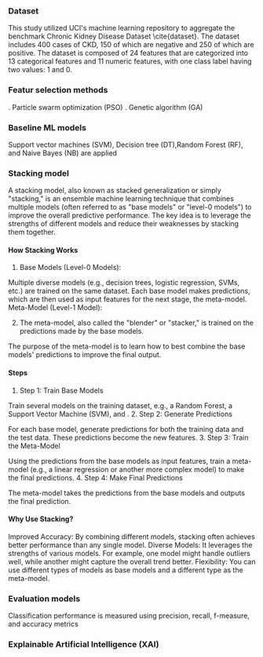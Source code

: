 
### Dataset
 This study utilized UCI's machine learning repository to aggregate the benchmark Chronic Kidney Disease Dataset \cite{dataset}. The dataset includes 400 cases of CKD, 150 of which are negative and 250 of which are positive. The dataset is composed of 24 features that are categorized into 13 categorical features and 11 numeric features, with one class label having two values: 1 and 0. 

 ### Featur selection methods
 .  Particle swarm optimization (PSO) 
 .  Genetic algorithm (GA) 

 ### Baseline ML models
Support vector machines (SVM), Decision tree (DT),Random Forest (RF), and Naive Bayes (NB) are applied
 ### Stacking model

A stacking model, also known as stacked generalization or simply "stacking," is an ensemble machine learning technique that combines multiple models (often referred to as "base models" or "level-0 models") to improve the overall predictive performance. The key idea is to leverage the strengths of different models and reduce their weaknesses by stacking them together.

#### How Stacking Works
1. Base Models (Level-0 Models):

Multiple diverse models (e.g., decision trees, logistic regression, SVMs, etc.) are trained on the same dataset.
Each base model makes predictions, which are then used as input features for the next stage, the meta-model.
Meta-Model (Level-1 Model):

2. The meta-model, also called the "blender" or "stacker," is trained on the predictions made by the base models.

The purpose of the meta-model is to learn how to best combine the base models' predictions to improve the final output.
#### Steps

1. Step 1: Train Base Models

Train several models on the training dataset, e.g., a Random Forest, a Support Vector Machine (SVM), and .
2. Step 2: Generate Predictions

For each base model, generate predictions for both the training data and the test data. These predictions become the new features.
3. Step 3: Train the Meta-Model

Using the predictions from the base models as input features, train a meta-model (e.g., a linear regression or another more complex model) to make the final predictions.
4. Step 4: Make Final Predictions

The meta-model takes the predictions from the base models and outputs the final prediction.
#### Why Use Stacking?
Improved Accuracy: By combining different models, stacking often achieves better performance than any single model.
Diverse Models: It leverages the strengths of various models. For example, one model might handle outliers well, while another might capture the overall trend better.
Flexibility: You can use different types of models as base models and a different type as the meta-model.

 ### Evaluation models
 Classification performance is  measured using precision, recall, f-measure, and accuracy metrics

 ### Explainable Artificial Intelligence  (XAI)
